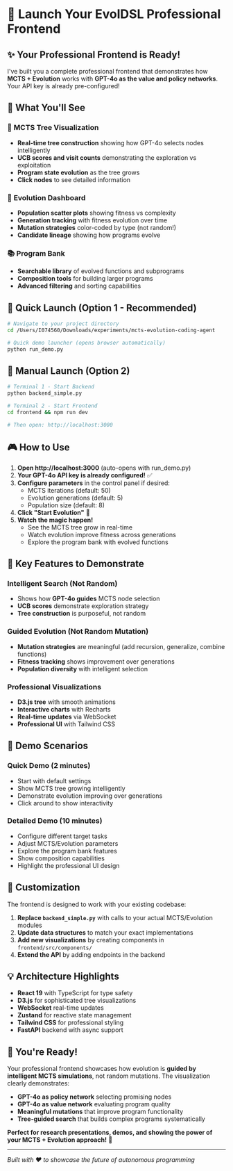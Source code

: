 # 🚀 Launch Your EvolDSL Professional Frontend

## ✨ Your Professional Frontend is Ready!

I've built you a complete professional frontend that demonstrates how **MCTS + Evolution** works with **GPT-4o as the value and policy networks**. Your API key is already pre-configured!

## 🎯 What You'll See

### 🌳 **MCTS Tree Visualization**
- **Real-time tree construction** showing how GPT-4o selects nodes intelligently
- **UCB scores and visit counts** demonstrating the exploration vs exploitation
- **Program state evolution** as the tree grows
- **Click nodes** to see detailed information

### 🧬 **Evolution Dashboard**  
- **Population scatter plots** showing fitness vs complexity
- **Generation tracking** with fitness evolution over time
- **Mutation strategies** color-coded by type (not random!)
- **Candidate lineage** showing how programs evolve

### 📚 **Program Bank**
- **Searchable library** of evolved functions and subprograms
- **Composition tools** for building larger programs
- **Advanced filtering** and sorting capabilities

## 🚀 Quick Launch (Option 1 - Recommended)

```bash
# Navigate to your project directory
cd /Users/I074560/Downloads/experiments/mcts-evolution-coding-agent

# Quick demo launcher (opens browser automatically)
python run_demo.py
```

## 🚀 Manual Launch (Option 2)

```bash
# Terminal 1 - Start Backend
python backend_simple.py

# Terminal 2 - Start Frontend  
cd frontend && npm run dev

# Then open: http://localhost:3000
```

## 🎮 How to Use

1. **Open http://localhost:3000** (auto-opens with run_demo.py)
2. **Your GPT-4o API key is already configured!** ✅
3. **Configure parameters** in the control panel if desired:
   - MCTS iterations (default: 50)
   - Evolution generations (default: 5) 
   - Population size (default: 8)
4. **Click "Start Evolution"** 🚀
5. **Watch the magic happen!**
   - See the MCTS tree grow in real-time
   - Watch evolution improve fitness across generations
   - Explore the program bank with evolved functions

## 🌟 Key Features to Demonstrate

### **Intelligent Search (Not Random)**
- Shows how **GPT-4o guides** MCTS node selection
- **UCB scores** demonstrate exploration strategy
- **Tree construction** is purposeful, not random

### **Guided Evolution (Not Random Mutation)**
- **Mutation strategies** are meaningful (add recursion, generalize, combine functions)
- **Fitness tracking** shows improvement over generations
- **Population diversity** with intelligent selection

### **Professional Visualizations**
- **D3.js tree** with smooth animations
- **Interactive charts** with Recharts
- **Real-time updates** via WebSocket
- **Professional UI** with Tailwind CSS

## 🎯 Demo Scenarios

### **Quick Demo (2 minutes)**
- Start with default settings
- Show MCTS tree growing intelligently
- Demonstrate evolution improving over generations
- Click around to show interactivity

### **Detailed Demo (10 minutes)**
- Configure different target tasks
- Adjust MCTS/Evolution parameters
- Explore the program bank features
- Show composition capabilities
- Highlight the professional UI design

## 🔧 Customization

The frontend is designed to work with your existing codebase:

1. **Replace `backend_simple.py`** with calls to your actual MCTS/Evolution modules
2. **Update data structures** to match your exact implementations  
3. **Add new visualizations** by creating components in `frontend/src/components/`
4. **Extend the API** by adding endpoints in the backend

## 💡 Architecture Highlights

- **React 19** with TypeScript for type safety
- **D3.js** for sophisticated tree visualizations
- **WebSocket** real-time updates
- **Zustand** for reactive state management
- **Tailwind CSS** for professional styling
- **FastAPI** backend with async support

## 🎉 You're Ready!

Your professional frontend showcases how evolution is **guided by intelligent MCTS simulations**, not random mutations. The visualization clearly demonstrates:

- **GPT-4o as policy network** selecting promising nodes
- **GPT-4o as value network** evaluating program quality  
- **Meaningful mutations** that improve program functionality
- **Tree-guided search** that builds complex programs systematically

**Perfect for research presentations, demos, and showing the power of your MCTS + Evolution approach!** 🚀

---

*Built with ❤️ to showcase the future of autonomous programming*